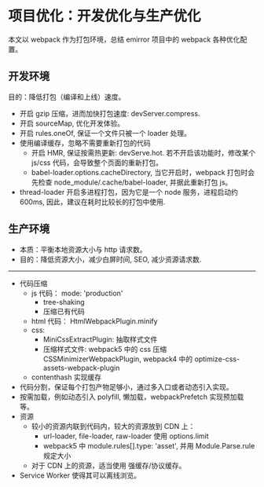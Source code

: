 # 项目优化：开发优化与生产优化

本文以 webpack 作为打包环境，总结 emirror 项目中的 webpack 各种优化配置。

## 开发环境

目的：降低打包（编译和上线）速度。

- 开启 gzip 压缩，进而加快打包速度: devServer.compress.
- 开启 sourceMap, 优化开发体验。
- 开启 rules.oneOf, 保证一个文件只被一个 loader 处理。
- 使用编译缓存，忽略不需要重新打包的代码
  - 开启 HMR, 保证按需热更新: devServe.hot. 若不开启该功能时，修改某个 js/css 代码，会导致整个页面的重新打包。
  - babel-loader.options.cacheDirectory, 当它开启时，webpack 打包时会先检查 node_module/.cache/babel-loader, 并据此重新打包 js。
- thread-loader 开启多进程打包，因为它是一个 node 服务，进程启动约 600ms, 因此，建议在耗时比较长的打包中使用.

## 生产环境

- 本质：平衡本地资源大小与 http 请求数。
- 目的：降低资源大小，减少白屏时间, SEO, 减少资源请求数.

---

- 代码压缩
  - js 代码： mode: 'production'
    - tree-shaking
    - 压缩已有代码
  - html 代码： HtmlWebpackPlugin.minify
  - css:
    - MiniCssExtractPlugin: 抽取样式文件
    - 压缩样式文件: webpack5 中的 css 压缩 CSSMinimizerWebpackPlugin, webpack4 中的 optimize-css-assets-webpack-plugin
  - contenthash 实现缓存
- 代码分割，保证每个打包产物足够小，通过多入口或者动态引入实现。
- 按需加载，例如动态引入 polyfill, 懒加载，webpackPrefetch 实现预加载等。
- 资源
  - 较小的资源内联到代码内，较大的资源放到 CDN 上：
    - url-loader, file-loader, raw-loader 使用 options.limit
    - webpack5 中 module.rules[].type: 'asset', 并用 Module.Parse.rule 规定大小
  - 对于 CDN 上的资源，适当使用 强缓存/协议缓存。
- Service Worker 使得其可以离线浏览。
